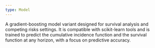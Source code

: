```yaml
---
type: Model
---
```


A gradient-boosting model variant designed for survival analysis and competing risks settings. It is compatible with scikit-learn tools and is trained to predict the cumulative incidence function and the survival function at any horizon, with a focus on predictive accuracy.